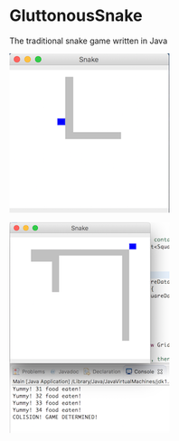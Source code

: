 # GluttonousSnake
The traditional snake game written in Java

![GluttonousSnake](img/GluttonousSnake1.png?raw=true "screenshot1")                               

![GluttonousSnake](img/GluttonousSnake2.png?raw=true "screenshot2")
